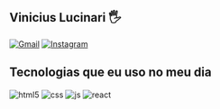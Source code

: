 ## Vinicius Lucinari 🖐️

[![Gmail](https://img.shields.io/badge/Gmail-D14836?style=for-the-badge&logo=gmail&logoColor=white)]([https://instagram.com/lucinarii](https://mail.google.com/mail/u/0/?tab=rm&ogbl#inbox))
[![Instagram](https://img.shields.io/badge/Instagram-E4405F?style=for-the-badge&logo=instagram&logoColor=white)](https://instagram.com/lucinarii)


## Tecnologias que eu uso no meu dia

<div style="display: inline_block">
  <img align="center" alt="html5" src="https://img.shields.io/badge/HTML5-E34F26?style=for-the-badge&logo=html5&logoColor=white" />
  <img align="center" alt="css" src="https://img.shields.io/badge/CSS3-1572B6?style=for-the-badge&logo=css3&logoColor=white" />
  <img align="center" alt="js" src="https://img.shields.io/badge/JavaScript-F7DF1E?style=for-the-badge&logo=javascript&logoColor=black" />
  <img align="center" alt="react" src="https://img.shields.io/badge/React-20232A?style=for-the-badge&logo=react&logoColor=61DAFB" />
</div><br/>
